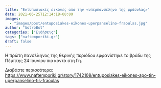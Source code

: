 ```yaml
---
title: "Eντυπωσιακές εικόνες από την «υπερπανσέληνο της φράουλας»"
date: 2021-06-25T12:14:18+00:00
images:
  - "images/post/entuposiakes-eikones-uperpanselino-fraoulas.jpg"
author: "AstroBot"
categories: ["Ειδήσεις"]
tags: ["naftemporiki.gr"]
draft: false
---
```


Η πρώτη πανσέληνος της θερινής περιόδου εμφανίστηκε το βράδυ της Πέμπτης 24 Ιουνίου πιο κοντά στη Γη.   

Διαβάστε περισσότερα: https://www.naftemporiki.gr/story/1742108/entuposiakes-eikones-apo-tin-uperpanselino-tis-fraoulas
